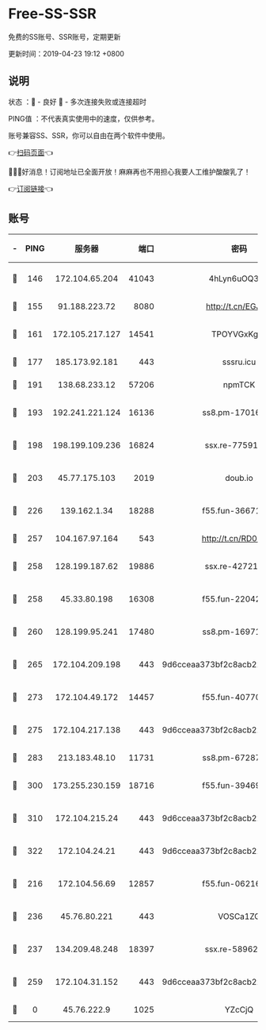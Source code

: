 # Free-SS-SSR

免费的SS账号、SSR账号，定期更新

更新时间：2019-04-23 19:12 +0800

## 说明

状态     ：🙂 - 良好 🙁 - 多次连接失败或连接超时

PING值   ：不代表真实使用中的速度，仅供参考。

账号兼容SS、SSR，你可以自由在两个软件中使用。

👉[扫码页面](https://liesauer.github.io/Free-SS-SSR/)👈

🎉🎉🎉好消息！订阅地址已全面开放！麻麻再也不用担心我要人工维护酸酸乳了！

👉[订阅链接](https://www.liesauer.net/yogurt/subscribe?ACCESS_TOKEN=DAYxR3mMaZAsaqUb)👈

## 账号

|-|PING|服务器|端口|密码|加密方式|区域|
|:----:|:----:|:-----:|-----:|:----:|:----:|:----:|
|🙂|146|172.104.65.204|41043|4hLyn6uOQ3hU|aes-256-cfb|JP|
|🙂|155|91.188.223.72|8080|http://t.cn/EGJIyrl|rc4-md5|RU|
|🙂|161|172.105.217.127|14541|TPOYVGxKglpi|aes-256-cfb|JP|
|🙂|177|185.173.92.181|443|sssru.icu|rc4-md5|RU|
|🙂|191|138.68.233.12|57206|npmTCK|rc4-md5|US|
|🙂|193|192.241.221.124|16136|ss8.pm-17016090|aes-256-cfb|US|
|🙂|198|198.199.109.236|16824|ssx.re-77591360|aes-256-cfb|US|
|🙂|203|45.77.175.103|2019|doub.io|aes-128-ctr|SG|
|🙂|226|139.162.1.34|18288|f55.fun-36671353|aes-256-cfb|SG|
|🙂|257|104.167.97.164|543|http://t.cn/RD0D7sx|rc4-md5|CA|
|🙂|258|128.199.187.62|19886|ssx.re-42721039|aes-256-cfb|SG|
|🙂|258|45.33.80.198|16308|f55.fun-22042256|aes-256-cfb|US|
|🙂|260|128.199.95.241|17480|ss8.pm-16971643|aes-256-cfb|SG|
|🙂|265|172.104.209.198|443|9d6cceaa373bf2c8acb22e60b6a58be6|aes-256-cfb|US|
|🙂|273|172.104.49.172|14457|f55.fun-40770290|aes-256-cfb|SG|
|🙂|275|172.104.217.138|443|9d6cceaa373bf2c8acb22e60b6a58be6|aes-256-cfb|US|
|🙂|283|213.183.48.10|11731|ss8.pm-67287646|rc4-md5|RU|
|🙂|300|173.255.230.159|18716|f55.fun-39469519|aes-256-cfb|US|
|🙂|310|172.104.215.24|443|9d6cceaa373bf2c8acb22e60b6a58be6|aes-256-cfb|US|
|🙂|322|172.104.24.21|443|9d6cceaa373bf2c8acb22e60b6a58be6|aes-256-cfb|US|
|🙂|216|172.104.56.69|12857|f55.fun-06216036|aes-256-cfb|SG|
|🙂|236|45.76.80.221|443|VOSCa1ZG|aes-256-cfb|DE|
|🙂|237|134.209.48.248|18397|ssx.re-58962936|aes-256-cfb|US|
|🙂|259|172.104.31.152|443|9d6cceaa373bf2c8acb22e60b6a58be6|aes-256-cfb|US|
|🙁|0|45.76.222.9|1025|YZcCjQ|rc4-md5|JP|
